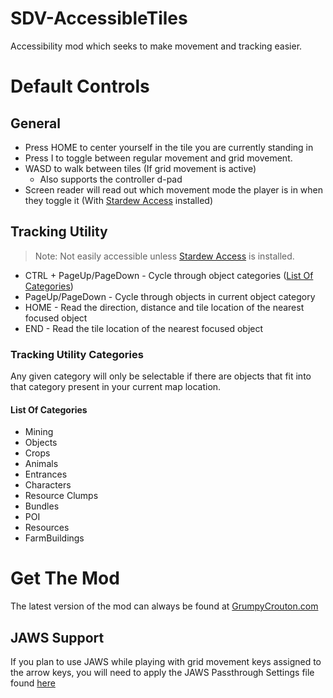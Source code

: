 # SDV-AccessibleTiles
 
Accessibility mod which seeks to make movement and tracking easier.

# Default Controls
## General
- Press HOME to center yourself in the tile you are currently standing in
- Press I to toggle between regular movement and grid movement.
- WASD to walk between tiles (If grid movement is active)
	- Also supports the controller d-pad
- Screen reader will read out which movement mode the player is in when they toggle it (With [Stardew Access](https://stardew-access.github.io) installed)

## Tracking Utility
> Note: Not easily accessible unless [Stardew Access](https://stardew-access.github.io) is installed.

- CTRL + PageUp/PageDown - Cycle through object categories ([List Of Categories](#list-of-categories))
- PageUp/PageDown - Cycle through objects in current object category
- HOME - Read the direction, distance and tile location of the nearest focused object
- END - Read the tile location of the nearest focused object

### Tracking Utility Categories

Any given category will only be selectable if there are objects that fit into that category present in your current map location.

#### List Of Categories
- Mining 
- Objects 
- Crops 
- Animals 
- Entrances 
- Characters 
- Resource Clumps 
- Bundles 
- POI
- Resources 
- FarmBuildings

# Get The Mod
The latest version of the mod can always be found at [GrumpyCrouton.com](https://stardew.grumpycrouton.com)

## JAWS Support			
If you plan to use JAWS while playing with grid movement keys assigned to the arrow keys, you will need to apply the JAWS Passthrough Settings file found [here](https://stardew.grumpycrouton.com/releases/StardewModdingAPI.jkm)
